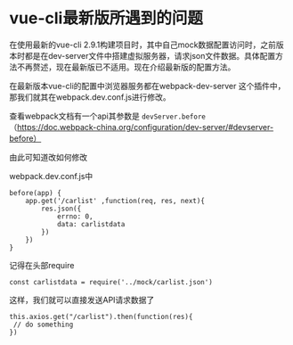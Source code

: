 # vue-cli最新版所遇到的问题

 在使用最新的vue-cli 2.9.1构建项目时，其中自己mock数据配置访问时，之前版本时都是在dev-server文件中搭建虚拟服务器，请求json文件数据。具体配置方法不再赘述，现在最新版已不适用。现在介绍最新版的配置方法。

 在最新版本vue-cli的配置中浏览器服务都在webpack-dev-server 这个插件中，那我们就其在webpack.dev.conf.js进行修改。

 查看webpack文档有一个api其参数是 ```devServer.before```（https://doc.webpack-china.org/configuration/dev-server/#devserver-before）

 由此可知道改如何修改

 webpack.dev.conf.js中

 ```
 before(app) {
     app.get('/carlist' ,function(req, res, next){
         res.json({
             errno: 0,
             data: carlistdata
         })
     })
 }
 ```
 记得在头部require

 ```
 const carlistdata = require('../mock/carlist.json')
 ```

 这样，我们就可以直接发送API请求数据了

 ```
 this.axios.get("/carlist").then(function(res){
  // do something
 })
 ```
 
